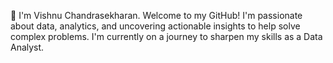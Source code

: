 👋 I'm Vishnu Chandrasekharan.
Welcome to my GitHub! I'm passionate about data, analytics, and uncovering actionable insights to help solve complex problems. I'm currently on a journey to sharpen my skills as a Data Analyst.
